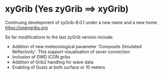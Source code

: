 # xyGrib (Yes zyGrib ==> xyGrib)
Continuing development of zyGrib-8.0.1 under a new name and a new home https://opengribs.org

So far modifications to the last zyGrib version include:
- Addition of new meteorological parameter 'Composite Simulated Reflectivity'. This support visualisation of sever convection
- Inclusion of DWD ICON gribs
- Addition of Grib2 handling for wave data
- Enabling of Gusts at both surface or 10 meters


